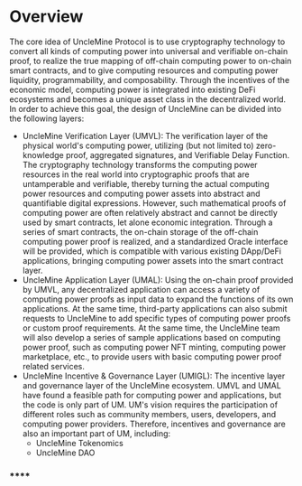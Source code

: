 # Overview

The core idea of ​​UncleMine Protocol is to use cryptography technology to convert all kinds of computing power into universal and verifiable on-chain proof, to realize the true mapping of off-chain computing power to on-chain smart contracts, and to give computing resources and computing power liquidity, programmability, and composability. Through the incentives of the economic model, computing power is integrated into existing DeFi ecosystems and becomes a unique asset class in the decentralized world. In order to achieve this goal, the design of UncleMine can be divided into the following layers:

* UncleMine Verification Layer (UMVL): The verification layer of the physical world's computing power, utilizing (but not limited to) zero-knowledge proof, aggregated signatures, and Verifiable Delay Function. The cryptography technology transforms the computing power resources in the real world into cryptographic proofs that are untamperable and verifiable, thereby turning the actual computing power resources and computing power assets into abstract and quantifiable digital expressions. However, such mathematical proofs of computing power are often relatively abstract and cannot be directly used by smart contracts, let alone economic integration. Through a series of smart contracts, the on-chain storage of the off-chain computing power proof is realized, and a standardized Oracle interface will be provided, which is compatible with various existing DApp/DeFi applications, bringing computing power assets into the smart contract layer.
* UncleMine Application Layer (UMAL): Using the on-chain proof provided by UMVL, any decentralized application can access a variety of computing power proofs as input data to expand the functions of its own applications. At the same time, third-party applications can also submit requests to UncleMine to add specific types of computing power proofs or custom proof requirements. At the same time, the UncleMine team will also develop a series of sample applications based on computing power proof, such as computing power NFT minting, computing power marketplace, etc., to provide users with basic computing power proof related services.
* UncleMine Incentive & Governance Layer (UMIGL): The incentive layer and governance layer of the UncleMine ecosystem. UMVL and UMAL have found a feasible path for computing power and applications, but the code is only part of UM. UM's vision requires the participation of different roles such as community members, users, developers, and computing power providers. Therefore, incentives and governance are also an important part of UM, including:
  * UncleMine Tokenomics
  * UncleMine DAO

### **** <a href="_fjh4tw58h4t2" id="_fjh4tw58h4t2"></a>
